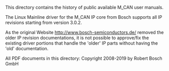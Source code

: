 This directory contains the history of public available M_CAN user manuals.

The Linux Mainline driver for the M_CAN IP core from Bosch supports all IP revisions starting from version 3.0.2.

As the original Website http://www.bosch-semiconductors.de/ removed the older IP revision documentations, it is not possible to approve/fix the existing driver portions that handle the 'older' IP parts without having the 'old' documentation.

All PDF documents in this directory: Copyright 2008-2019 by Robert Bosch GmbH
